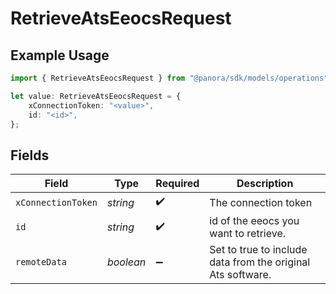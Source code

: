 # RetrieveAtsEeocsRequest

## Example Usage

```typescript
import { RetrieveAtsEeocsRequest } from "@panora/sdk/models/operations";

let value: RetrieveAtsEeocsRequest = {
    xConnectionToken: "<value>",
    id: "<id>",
};
```

## Fields

| Field                                                       | Type                                                        | Required                                                    | Description                                                 |
| ----------------------------------------------------------- | ----------------------------------------------------------- | ----------------------------------------------------------- | ----------------------------------------------------------- |
| `xConnectionToken`                                          | *string*                                                    | :heavy_check_mark:                                          | The connection token                                        |
| `id`                                                        | *string*                                                    | :heavy_check_mark:                                          | id of the eeocs you want to retrieve.                       |
| `remoteData`                                                | *boolean*                                                   | :heavy_minus_sign:                                          | Set to true to include data from the original Ats software. |